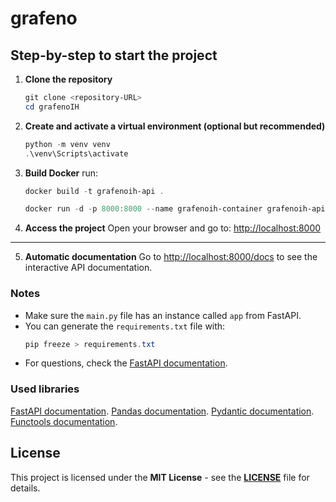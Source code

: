 # grafeno

## Step-by-step to start the project

1. **Clone the repository**

   ```powershell
   git clone <repository-URL>
   cd grafenoIH
   ```

2. **Create and activate a virtual environment (optional but recommended)**

   ```powershell
   python -m venv venv
   .\venv\Scripts\activate
   ```

3. **Build Docker**
   run:

   ```powershell
   docker build -t grafenoih-api .
   ```

   ```powershell
   docker run -d -p 8000:8000 --name grafenoih-container grafenoih-api
   ```

4. **Access the project**
   Open your browser and go to: [http://localhost:8000](http://localhost:8000)

---

5. **Automatic documentation**
   Go to [http://localhost:8000/docs](http://localhost:8000/docs) to see the interactive API documentation.

### Notes

- Make sure the `main.py` file has an instance called `app` from FastAPI.
- You can generate the `requirements.txt` file with:
  ```powershell
  pip freeze > requirements.txt
  ```
- For questions, check the [FastAPI documentation](https://fastapi.tiangolo.com/).

### Used libraries

[FastAPI documentation](https://fastapi.tiangolo.com/).
[Pandas documentation](https://pandas.pydata.org/docs/).
[Pydantic documentation](https://docs.pydantic.dev/latest/api/base_model/).
[Functools documentation](https://docs.python.org/3/library/functools.html).

## License

This project is licensed under the **MIT License** - see the **[LICENSE](LICENSE)** file for details.
